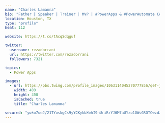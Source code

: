 ```yaml
---
name: "Charles Lamanna"
bio: "Father | Speaker | Trainer | MVP | #PowerApps & #PowerAutomate Community Super User | YouTuber Right-pointing triangle http://youtube.com/c/rezadorrani | Learn - Share - Clockwise rightwards and leftwards open circle arrows"
location: Houston, TX
type: "profile"
heat: 112

website: https://t.co/tAcqSdqguf

twitter:
  username: rezadorrani
  url: https://twitter.com/rezadorrani
  followers: 7321

topics:
  - Power Apps

images:
  - url: https://pbs.twimg.com/profile_images/1063114045270777856/qeT-jpWr_400x400.jpg
    width: 400
    height: 400
    isCached: true
    title: "Charles Lamanna"

secured: "ywkw7ueJ/21TYoskgCs9yYCKykbXwhI9nUriRrYJ6M7aUYzo1GWsGROTCwzdJdQbZ+HlgWtoX5OpqM0SvHLO/DaQ8E9IotFW5DrLWNpBt42Jspiwvc2aQlOPJUb6dPDnc73uHOkwztZ/9240YfWR2xEQuYNj9n7c7Epfdb+whwoM+EN2pyE/8RjFwuIvK4LwyTcQyiWbbKIcFzqtCrTdI/M+nMiqLCgZxqgaoqY5nu8POyVEvp5dvD7eAxvr7oq7K/269FdtDa1gU0GTihMLIZeyNOc9S+EFeXgKtg5wsH2df1Uo9wPv/Scbu6CUCix0Zyjmk4JrHjdgCJVYOmsBXIMmEX+zJSdUbGBkBVTvhPchP9O1L1Mb+FlPybplpOgO3CZqRWNrEKCbjqLTQOrL+tDuibBy1hnjwE4lRa2zN60=;CvXyhol+BXWl9H6Cc5CTfA=="
---
```


